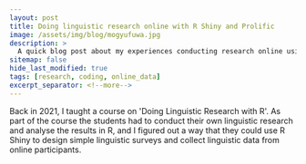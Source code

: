 ```yaml
---
layout: post  
title: Doing linguistic research online with R Shiny and Prolific  
image: /assets/img/blog/mogyufuwa.jpg
description: >  
  A quick blog post about my experiences conducting research online using R Shiny and Google Sheets (free) and Prolific (to recruit and pay participants).   
sitemap: false  
hide_last_modified: true  
tags: [research, coding, online_data]  
excerpt_separator: <!--more-->  
---
```

Back in 2021, I taught a course on 'Doing Linguistic Research with R'. As part of the course the students had to conduct their own linguistic research and analyse the results in R, and I figured out a way that they could use R Shiny to design simple linguistic surveys and collect linguistic data from online participants. 
